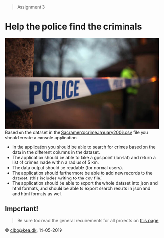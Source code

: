 > Assignment 3
# Help the police find the criminals
![Police](src/hkad5cxcfifayeqkfc0d.jpeg)
Based on the dataset in the [SacramentocrimeJanuary2006.csv](src/SacramentocrimeJanuary2006.csv) file you should create a console application.  

* In the application you should be able to search for crimes based on the data in the different columns in the dataset.
* The application should be able to take a gps point (lon-lat) and return a list of crimes made within a radius of 5 km.
* The data output should be readable (for normal users).
* The application should furthermore be able to add new records to the dataset. (this includes writing to the csv file.)
* The application should be able to export the whole dataset into json and html formats, and should be able to export search results in json and and html formats as well. 

## Important!

> Be sure too read the general requirements for all projects on [this page](../readme.md)

&copy; clbo@kea.dk, 14-05-2019
